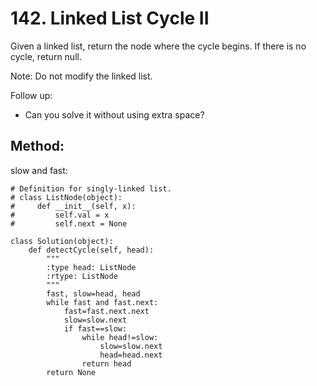 # 142. Linked List Cycle II

Given a linked list, return the node where the cycle begins. If there is no cycle, return null.

Note: Do not modify the linked list.

Follow up:
- Can you solve it without using extra space?

## Method:

slow and fast:

    # Definition for singly-linked list.
    # class ListNode(object):
    #     def __init__(self, x):
    #         self.val = x
    #         self.next = None
    
    class Solution(object):
        def detectCycle(self, head):
            """
            :type head: ListNode
            :rtype: ListNode
            """
            fast, slow=head, head
            while fast and fast.next:
                fast=fast.next.next
                slow=slow.next
                if fast==slow:
                    while head!=slow:
                        slow=slow.next
                        head=head.next
                    return head
            return None